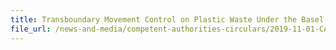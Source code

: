 ```yaml
---
title: Transboundary Movement Control on Plastic Waste Under the Basel Convention 
file_url: /news-and-media/competent-authorities-circulars/2019-11-01-CA.pdf
---
```

